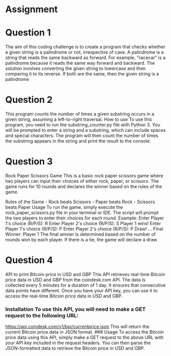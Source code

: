 # Assignment
# Question 1

The aim of this coding challenge is to create a program that checks whether a given string is a palindrome or not, irrespective of case. 
A palindrome is a string that reads the same backward as forward.
For example, "racecar" is a palindrome because it reads the same way forward and backward. 
The solution involves converting the given string to lowercase and then comparing it to its reverse. 
If both are the same, then the given string is a palindrome

# Question 2

This program counts the number of times a given substring occurs in a given string, assuming a left-to-right traversal. 
 How to use To use this program, you need to run the substring_counter.py file with Python 3. 
You will be prompted to enter a string and a substring, which can include spaces and special characters. The program will then count the number of times the substring appears in the string and print the result to the console.

# Question 3

Rock Paper Scissors Game This is a basic rock paper scissors game where two players can input their choices of either rock, paper, or scissors. The game runs for 10 rounds and declares the winner based on the rules of the game.

Rules of the Game - Rock beats Scissors - Paper beats Rock - Scissors beats Paper 
 Usage To run the game, simply execute the rock_paper_scissors.py file in your terminal or IDE. The script will prompt the two players to enter their choices for each round. Example: Enter Player 1's choice (R/P/S): R Enter Player 2's choice (R/P/S): S Player 1 wins! Enter Player 1's choice (R/P/S): P Enter Player 2's choice (R/P/S): P Draw! ... Final Winner: Player 1 The final winner is determined based on the number of rounds won by each player. If there is a tie, the game will declare a draw

# Question 4
API to print Bitcoin price in USD and GBP This API retrieves real-time Bitcoin price data in USD and GBP from the coindesk.com API. The data is collected every 5 minutes for a duration of 1 day. It ensures that consecutive data points have different.
Once you have your API key, you can use it to access the real-time Bitcoin price data in USD and GBP. 
### Installation To use this API, you will need to make a GET request to the following URL:
https://api.coindesk.com/v1/bpi/currentprice.json This will return the current Bitcoin price data in JSON format. ### Usage To access the Bitcoin price data using this API, simply make a GET request to the above URL with your API key included in the request headers. You can then parse the JSON-formatted data to retrieve the Bitcoin price in USD and GBP.

